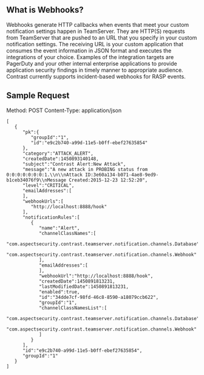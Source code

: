 <!--
title: Webhook API Documentation"
description: "Overview of the Contrast Webhook API"
-->

## What is Webhooks?
Webhooks generate HTTP callbacks when events that meet your custom notification settings happen in TeamServer. They are HTTP(S) requests from TeamServer that are pushed to an URL that you specify in your custom notification settings. The receiving URL is your custom application that consumes the event information in JSON format and executes the integrations of your choice. Examples of the integration targets are PagerDuty and your other internal enterprise applications to provide application security findings in timely manner to appropriate audience. Contrast currently supports incident-based webhooks for RASP events.

## Sample Request
Method: POST
Content-Type: application/json

```
[  
   {  
      "pk":{  
         "groupId":"1",
         "id":"e9c2b740-a99d-11e5-b0ff-ebef27635854"
      },
      "category":"ATTACK_ALERT",
      "createdDate":1450893140148,
      "subject":"Contrast Alert:New Attack",
      "message":"A new attack in PROBING status from 0:0:0:0:0:0:0:1.\\n\\nAttack ID:3e60a134-b071-4ae8-9ed9-b1ceb34076f9\\nMessage Created:2015-12-23 12:52:20",
      "level":"CRITICAL",
      "emailAddresses":[
      ],
      "webhookUrls":[
         "http://localhost:8888/hook"
      ],
      "notificationRules":[
         {  
            "name":"Alert",
            "channelClassNames":[  
               "com.aspectsecurity.contrast.teamserver.notification.channels.Database",
               "com.aspectsecurity.contrast.teamserver.notification.channels.Webhook"
            ],
            "emailAddresses":[
            ],
            "webhookUrl":"http://localhost:8888/hook",
            "createdDate":1450891813231,
            "lastModifiedDate":1450891813231,
            "enabled":true,
            "id":"34dde7cf-98fd-46c8-8590-a18079ccb622",
            "groupId":"1",
            "channelClassNamesList":[
               "com.aspectsecurity.contrast.teamserver.notification.channels.Database",
               "com.aspectsecurity.contrast.teamserver.notification.channels.Webhook"
            ]
         }
      ],
      "id":"e9c2b740-a99d-11e5-b0ff-ebef27635854",
      "groupId":"1"
   }
]
```
